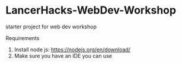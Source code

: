 # LancerHacks-WebDev-Workshop
starter project for web dev workshop

Requirements
1. Install node js: https://nodejs.org/en/download/
2. Make sure you have an IDE you can use
